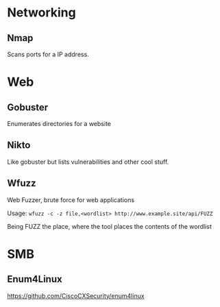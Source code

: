 # Networking

## Nmap

Scans ports for a IP address.

# Web

## Gobuster

Enumerates directories for a website

## Nikto

Like gobuster but lists vulnerabilities and other cool stuff.

## Wfuzz

Web Fuzzer, brute force for web applications

Usage:
`wfuzz -c -z file,<wordlist> http://www.example.site/api/FUZZ`

Being FUZZ the place, where the tool places the contents of the wordlist

# SMB

## Enum4Linux

https://github.com/CiscoCXSecurity/enum4linux
